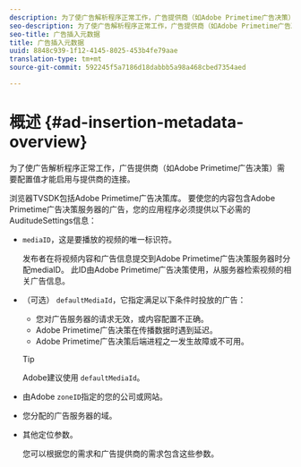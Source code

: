 ```yaml
---
description: 为了使广告解析程序正常工作，广告提供商（如Adobe Primetime广告决策）需要配置值才能启用与提供商的连接。
seo-description: 为了使广告解析程序正常工作，广告提供商（如Adobe Primetime广告决策）需要配置值才能启用与提供商的连接。
seo-title: 广告插入元数据
title: 广告插入元数据
uuid: 8848c939-1f12-4145-8025-453b4fe79aae
translation-type: tm+mt
source-git-commit: 592245f5a7186d18dabbb5a98a468cbed7354aed

---
```



# 概述 {#ad-insertion-metadata-overview}

为了使广告解析程序正常工作，广告提供商（如Adobe Primetime广告决策）需要配置值才能启用与提供商的连接。

浏览器TVSDK包括Adobe Primetime广告决策库。 要使您的内容包含Adobe Primetime广告决策服务器的广告，您的应用程序必须提供以下必需的AuditudeSettings信息：

* `mediaID`，这是要播放的视频的唯一标识符。

   发布者在将视频内容和广告信息提交到Adobe Primetime广告决策服务器时分配mediaID。 此ID由Adobe Primetime广告决策使用，从服务器检索视频的相关广告信息。

* （可选） `defaultMediaId`，它指定满足以下条件时投放的广告：

   * 您对广告服务器的请求无效，或内容配置不正确。
   * Adobe Primetime广告决策在传播数据时遇到延迟。
   * Adobe Primetime广告决策后端进程之一发生故障或不可用。
   >[!TIP]
   >
   >Adobe建议使用 `defaultMediaId`。

* 由Adobe `zoneID`指定的您的公司或网站。
* 您分配的广告服务器的域。
* 其他定位参数。

   您可以根据您的需求和广告提供商的需求包含这些参数。